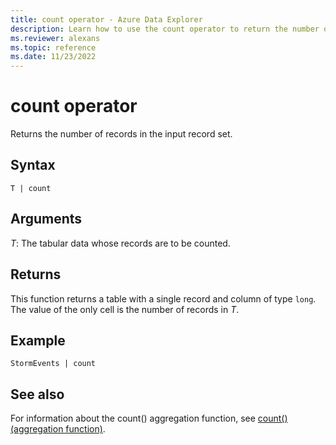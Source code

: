 ```yaml
---
title: count operator - Azure Data Explorer
description: Learn how to use the count operator to return the number of records in the input record set.
ms.reviewer: alexans
ms.topic: reference
ms.date: 11/23/2022
---
```

# count operator

Returns the number of records in the input record set.

## Syntax

`T | count`

## Arguments

*T*: The tabular data whose records are to be counted.

## Returns

This function returns a table with a single record and column of type
`long`. The value of the only cell is the number of records in *T*.

## Example

<!-- csl: https://help.kusto.windows.net/Samples -->
```kusto
StormEvents | count
```

## See also

For information about the count() aggregation function, see [count() (aggregation function)](count-aggfunction.md).
